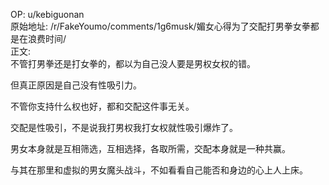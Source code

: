 
OP: u/kebiguonan  
原始地址: /r/FakeYoumo/comments/1g6musk/媚女心得为了交配打男拳女拳都是在浪费时间/  
正文:  
不管打男拳还是打女拳的，都以为自己没人要是男权女权的错。

但真正原因是自己没有性吸引力。

不管你支持什么权也好，都和交配这件事无关。

交配是性吸引，不是说我打男权我打女权就性吸引爆炸了。

男女本身就是互相筛选，互相选择，各取所需，交配本身就是一种共赢。

与其在那里和虚拟的男女魔头战斗，不如看看自己能否和身边的心上人上床。




